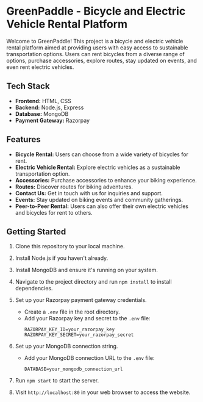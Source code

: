 # GreenPaddle - Bicycle and Electric Vehicle Rental Platform

Welcome to GreenPaddle! This project is a bicycle and electric vehicle rental platform aimed at providing users with easy access to sustainable transportation options. Users can rent bicycles from a diverse range of options, purchase accessories, explore routes, stay updated on events, and even rent electric vehicles.

## Tech Stack
- **Frontend:** HTML, CSS
- **Backend:** Node.js, Express
- **Database:** MongoDB
- **Payment Gateway:** Razorpay

## Features
- **Bicycle Rental:** Users can choose from a wide variety of bicycles for rent.
- **Electric Vehicle Rental:** Explore electric vehicles as a sustainable transportation option.
- **Accessories:** Purchase accessories to enhance your biking experience.
- **Routes:** Discover routes for biking adventures.
- **Contact Us:** Get in touch with us for inquiries and support.
- **Events:** Stay updated on biking events and community gatherings.
- **Peer-to-Peer Rental:** Users can also offer their own electric vehicles and bicycles for rent to others.

## Getting Started
1. Clone this repository to your local machine.
2. Install Node.js if you haven't already.
3. Install MongoDB and ensure it's running on your system.
4. Navigate to the project directory and run `npm install` to install dependencies.
5. Set up your Razorpay payment gateway credentials.

   - Create a `.env` file in the root directory.
   - Add your Razorpay key and secret to the `.env` file:
     ```
     RAZORPAY_KEY_ID=your_razorpay_key
     RAZORPAY_KEY_SECRET=your_razorpay_secret
     ```

6. Set up your MongoDB connection string.

   - Add your MongoDB connection URL to the `.env` file:
     ```
     DATABASE=your_mongodb_connection_url
     ```

7. Run `npm start` to start the server.
8. Visit `http://localhost:80` in your web browser to access the website.

